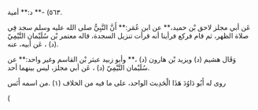 ٥٦٣) -** د:** أمية.

عَن أبي مجلز لاحق بْن حميد،** عن ابن عُمَر:** أَنَّ النَّبِيُّ صلى الله عليه وسلم سجد فِي صلاة الظهر، ثم قام فركع فرأينا أنه قرأت تنزيل السجدة، قاله معتمر بْن سُلَيْمان التَّيْمِيّ (د) ، عَن أبيه، عنه.

وَقَال هشيم (د) ويزيد بْن هارون (د) ،** وأبو زبيد عبثر بْن القاسم وغير واحد:** عن سُلَيْمان التَّيْمِيّ (د) ، عَن أبي مجلز، ليس بينهما أحد.

روى له أَبُو دَاوُدَ هَذَا الْحَدِيث الواحد، على ما فيه من الخلاف (١) .من اسمه أَنَس

(
